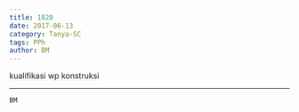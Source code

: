 ```yaml
---
title: 1820
date: 2017-06-13
category: Tanya-SC
tags: PPh
author: BM
---
```


kualifikasi wp konstruksi

---



`BM`
